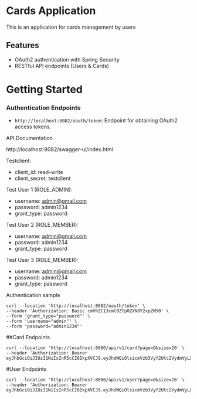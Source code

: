 # Cards Application

This is an application for cards management by users

## Features
- OAuth2 authentication with Spring Security
- RESTful API endpoints (Users & Cards)

# Getting Started

### Authentication Endpoints

- `http://localhost:8082/oauth/token`: Endpoint for obtaining OAuth2 access tokens.

API Documentation

http://localhost:8082/swagger-ui/index.html

Testclient:
 - client_id: read-write
 - client_secret: testclient

Test User 1 (ROLE_ADMIN):
 - username: admin@gmail.com
 - password: admin1234
 - grant_type: password

Test User 2  (ROLE_MEMBER):
 - username: admin@gmail.com
 - password: admin1234
 - grant_type: password

Test User 3  (ROLE_MEMBER):
 - username: admin@gmail.com
 - password: admin1234
 - grant_type: password

Authentication sample
```
curl --location 'http://localhost:8082/oauth/token' \
--header 'Authorization: Basic cmVhZC13cml0ZTp0ZXN0Y2xpZW50' \
--form 'grant_type="password"' \
--form 'username="admin"' \
--form 'password="admin1234"'

```

##Card Endpoints

```
curl --location 'http://localhost:8080/api/v1/card?page=0&size=20' \
--header 'Authorization: Bearer eyJhbGciOiJIUzI1NiIsInR5cCI6IkpXVCJ9.eyJhdWQiOlsicmVzb3VyY2Utc2VydmVyLXJlc3QtYXBpIl0sInVzZXJfbmFtZSI6ImFkbWluQGdtYWlsLmNvbSIsInNjb3BlIjpbInJlYWQiLCJ3cml0ZSJdLCJleHAiOjE3MTI1MzcwMTIsImF1dGhvcml0aWVzIjpbIlJPTEVfQURNSU4iXSwianRpIjoiNGRkYjRjMzUtNzYzMy00NDQxLWJjMjUtNDUwMDliMzQ4NmUxIiwiY2xpZW50X2lkIjoicmVhZC13cml0ZSJ9.hRSCW5oeyDSRTEzmd8eGSdl4yMT9mTHOqup3RpxAcxo'
```

#User Endpoints

```
curl --location 'http://localhost:8080/api/v1/user?page=0&size=20' \
--header 'Authorization: Bearer eyJhbGciOiJIUzI1NiIsInR5cCI6IkpXVCJ9.eyJhdWQiOlsicmVzb3VyY2Utc2VydmVyLXJlc3QtYXBpIl0sInVzZXJfbmFtZSI6ImFkbWluQGdtYWlsLmNvbSIsInNjb3BlIjpbInJlYWQiLCJ3cml0ZSJdLCJleHAiOjE3MTI1MzcwMTIsImF1dGhvcml0aWVzIjpbIlJPTEVfQURNSU4iXSwianRpIjoiNGRkYjRjMzUtNzYzMy00NDQxLWJjMjUtNDUwMDliMzQ4NmUxIiwiY2xpZW50X2lkIjoicmVhZC13cml0ZSJ9.hRSCW5oeyDSRTEzmd8eGSdl4yMT9mTHOqup3RpxAcxo'

```
